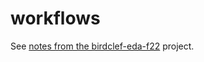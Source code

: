 # workflows

See [notes from the birdclef-eda-f22](https://github.com/dsgt-birdclef/birdclef-eda-f22/tree/main/users/acmiyaguchi) project.
